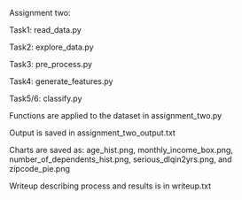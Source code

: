 Assignment two:


Task1: read_data.py

Task2: explore_data.py

Task3: pre_process.py

Task4: generate_features.py

Task5/6: classify.py

Functions are applied to the dataset in assignment_two.py

Output is saved in assignment_two_output.txt

Charts are saved as: age_hist.png, monthly_income_box.png, 
    number_of_dependents_hist.png, serious_dlqin2yrs.png, 
    and zipcode_pie.png
    
Writeup describing process and results is in writeup.txt
